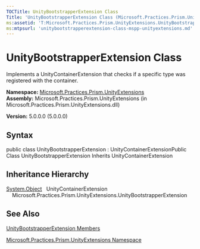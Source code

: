 ```yaml
---
TOCTitle: UnityBootstrapperExtension Class
Title: 'UnityBootstrapperExtension Class (Microsoft.Practices.Prism.UnityExtensions)'
ms:assetid: 'T:Microsoft.Practices.Prism.UnityExtensions.UnityBootstrapperExtension'
ms:mtpsurl: 'unitybootstrapperextension-class-mspp-unityextensions.md'
---
```


# UnityBootstrapperExtension Class

Implements a UnityContainerExtension that checks if a specific type was registered with the container.

**Namespace:** [Microsoft.Practices.Prism.UnityExtensions](https://msdn.microsoft.com/library/microsoft.practices.prism.unityextensions)
**Assembly:** Microsoft.Practices.Prism.UnityExtensions (in Microsoft.Practices.Prism.UnityExtensions.dll)

**Version:** 5.0.0.0 (5.0.0.0)

## Syntax
public class UnityBootstrapperExtension : UnityContainerExtensionPublic Class UnityBootstrapperExtension Inherits UnityContainerExtension

## Inheritance Hierarchy

[System.Object](http://msdn.microsoft.com/en-us/library/e5kfa45b)
  UnityContainerExtension
    Microsoft.Practices.Prism.UnityExtensions.UnityBootstrapperExtension

## See Also
[UnityBootstrapperExtension Members](https://msdn.microsoft.com/allmembers.t:microsoft.practices.prism.unityextensions.unitybootstrapperextension)

[Microsoft.Practices.Prism.UnityExtensions Namespace](https://msdn.microsoft.com/library/microsoft.practices.prism.unityextensions)
